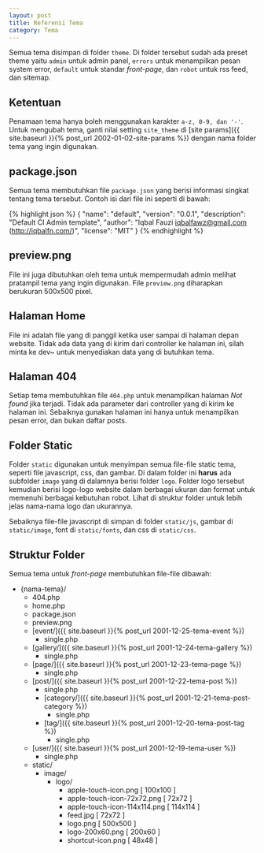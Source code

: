 ```yaml
---
layout: post
title: Referensi Tema
category: Tema
---
```


Semua tema disimpan di folder `theme`. Di folder tersebut sudah ada preset theme
yaitu `admin` untuk admin panel, `errors` untuk menampilkan pesan system error,
`default` untuk standar *front-page*, dan `robot` untuk rss feed, dan sitemap.

## Ketentuan

Penamaan tema hanya boleh menggunakan karakter `a-z, 0-9, dan '-'`. Untuk mengubah
tema, ganti nilai setting `site_theme` di [site params]({{ site.baseurl }}{% post_url 2002-01-02-site-params %})
dengan nama folder tema yang ingin digunakan.

## package.json

Semua tema membutuhkan file `package.json` yang berisi informasi singkat tentang
tema tersebut. Contoh isi dari file ini seperti di bawah:

{% highlight json %}
{
  "name": "default",
  "version": "0.0.1",
  "description": "Default CI Admin template",
  "author": "Iqbal Fauzi <iqbalfawz@gmail.com> (http://iqbalfn.com/)",
  "license": "MIT"
}
{% endhighlight %}

## preview.png

File ini juga dibutuhkan oleh tema untuk mempermudah admin melihat pratampil tema
yang ingin digunakan. File `preview.png` diharapkan berukuran 500x500 pixel.

## Halaman Home

File ini adalah file yang di panggil ketika user sampai di halaman depan website.
Tidak ada data yang di kirim dari controller ke halaman ini, silah minta ke dev~
untuk menyediakan data yang di butuhkan tema.

## Halaman 404

Setiap tema membutuhkan file `404.php` untuk menampilkan halaman *Not found* jika
terjadi. Tidak ada parameter dari controller yang di kirim ke halaman ini. Sebaiknya
gunakan halaman ini hanya untuk menampilkan pesan error, dan bukan daftar posts.

## Folder Static

Folder `static` digunakan untuk menyimpan semua file-file static tema, seperti
file javascript, css, dan gambar. Di dalam folder ini **harus** ada subfolder 
`image` yang di dalamnya berisi folder `logo`. Folder logo tersebut kemudian berisi
logo-logo website dalam berbagai ukuran dan format untuk memenuhi berbagai kebutuhan
robot. Lihat di struktur folder untuk lebih jelas nama-nama logo dan ukurannya.

Sebaiknya file-file javascript di simpan di folder `static/js`, gambar
di `static/image`, font di `static/fonts`, dan css di `static/css`.

## Struktur Folder

Semua tema untuk *front-page* membutuhkan file-file dibawah:

* {nama-tema}/
    * 404.php
    * home.php
    * package.json
    * preview.png
    * [event/]({{ site.baseurl }}{% post_url 2001-12-25-tema-event %})
        * single.php
    * [gallery/]({{ site.baseurl }}{% post_url 2001-12-24-tema-gallery %})
        * single.php
    * [page/]({{ site.baseurl }}{% post_url 2001-12-23-tema-page %})
        * single.php
    * [post/]({{ site.baseurl }}{% post_url 2001-12-22-tema-post %})
        * single.php
        * [category/]({{ site.baseurl }}{% post_url 2001-12-21-tema-post-category %})
            * single.php
        * [tag/]({{ site.baseurl }}{% post_url 2001-12-20-tema-post-tag %})
            * single.php
    * [user/]({{ site.baseurl }}{% post_url 2001-12-19-tema-user %})
        * single.php
    * static/
        * image/
            * logo/
                * apple-touch-icon.png [ 100x100 ]
                * apple-touch-icon-72x72.png [ 72x72 ]
                * apple-touch-icon-114x114.png [ 114x114 ]
                * feed.jpg [ 72x72 ]
                * logo.png [ 500x500 ]
                * logo-200x60.png [ 200x60 ]
                * shortcut-icon.png [ 48x48 ]

